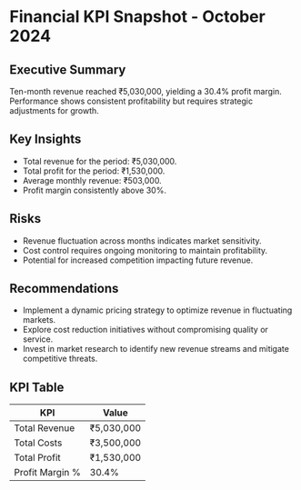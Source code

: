 # Financial KPI Snapshot - October 2024

## Executive Summary
Ten-month revenue reached ₹5,030,000, yielding a 30.4% profit margin.  Performance shows consistent profitability but requires strategic adjustments for growth.

## Key Insights
* Total revenue for the period: ₹5,030,000.
* Total profit for the period: ₹1,530,000.
* Average monthly revenue: ₹503,000.
* Profit margin consistently above 30%.

## Risks
* Revenue fluctuation across months indicates market sensitivity.
* Cost control requires ongoing monitoring to maintain profitability.
* Potential for increased competition impacting future revenue.

## Recommendations
* Implement a dynamic pricing strategy to optimize revenue in fluctuating markets.
* Explore cost reduction initiatives without compromising quality or service.
* Invest in market research to identify new revenue streams and mitigate competitive threats.

## KPI Table
| KPI | Value |
|---|---|
| Total Revenue | ₹5,030,000 |
| Total Costs | ₹3,500,000 |
| Total Profit | ₹1,530,000 |
| Profit Margin % | 30.4% |
